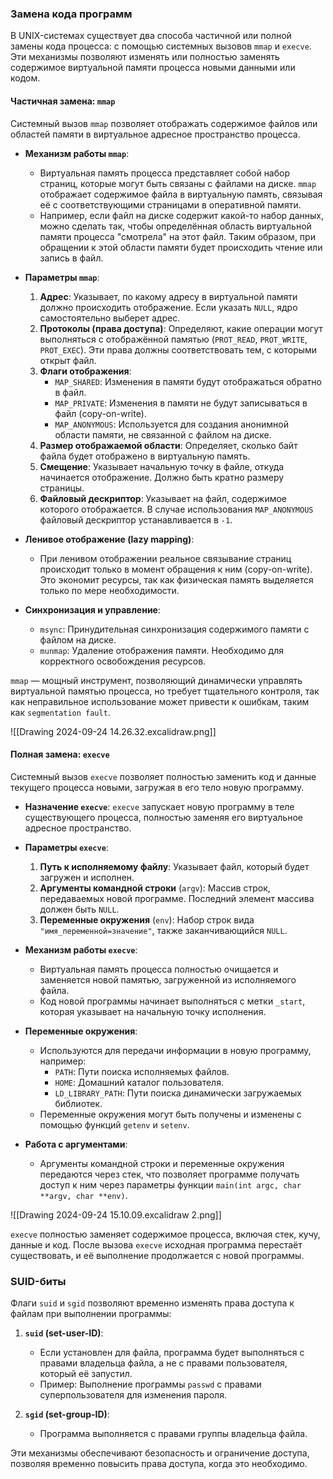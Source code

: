 
### Замена кода программ

В UNIX-системах существует два способа частичной или полной замены кода процесса: с помощью системных вызовов `mmap` и `execve`. Эти механизмы позволяют изменять или полностью заменять содержимое виртуальной памяти процесса новыми данными или кодом.

#### Частичная замена: `mmap`

Системный вызов `mmap` позволяет отображать содержимое файлов или областей памяти в виртуальное адресное пространство процесса.

- **Механизм работы `mmap`**: 
  - Виртуальная память процесса представляет собой набор страниц, которые могут быть связаны с файлами на диске. `mmap` отображает содержимое файла в виртуальную память, связывая её с соответствующими страницами в оперативной памяти.
  - Например, если файл на диске содержит какой-то набор данных, можно сделать так, чтобы определённая область виртуальной памяти процесса "смотрела" на этот файл. Таким образом, при обращении к этой области памяти будет происходить чтение или запись в файл.

- **Параметры `mmap`**:
  1. **Адрес**: Указывает, по какому адресу в виртуальной памяти должно происходить отображение. Если указать `NULL`, ядро самостоятельно выберет адрес.
  2. **Протоколы (права доступа)**: Определяют, какие операции могут выполняться с отображённой памятью (`PROT_READ`, `PROT_WRITE`, `PROT_EXEC`). Эти права должны соответствовать тем, с которыми открыт файл.
  3. **Флаги отображения**:
     - `MAP_SHARED`: Изменения в памяти будут отображаться обратно в файл.
     - `MAP_PRIVATE`: Изменения в памяти не будут записываться в файл (copy-on-write).
     - `MAP_ANONYMOUS`: Используется для создания анонимной области памяти, не связанной с файлом на диске.
  4. **Размер отображаемой области**: Определяет, сколько байт файла будет отображено в виртуальную память.
  5. **Смещение**: Указывает начальную точку в файле, откуда начинается отображение. Должно быть кратно размеру страницы.
  6. **Файловый дескриптор**: Указывает на файл, содержимое которого отображается. В случае использования `MAP_ANONYMOUS` файловый дескриптор устанавливается в `-1`.

- **Ленивое отображение (lazy mapping)**: 
  - При ленивом отображении реальное связывание страниц происходит только в момент обращения к ним (copy-on-write). Это экономит ресурсы, так как физическая память выделяется только по мере необходимости.
  
- **Синхронизация и управление**:
  - `msync`: Принудительная синхронизация содержимого памяти с файлом на диске.
  - `munmap`: Удаление отображения памяти. Необходимо для корректного освобождения ресурсов.

`mmap` — мощный инструмент, позволяющий динамически управлять виртуальной памятью процесса, но требует тщательного контроля, так как неправильное использование может привести к ошибкам, таким как `segmentation fault`.

![[Drawing 2024-09-24 14.26.32.excalidraw.png]]

#### Полная замена: `execve`

Системный вызов `execve` позволяет полностью заменить код и данные текущего процесса новыми, загружая в его тело новую программу.

- **Назначение `execve`**: 
  `execve` запускает новую программу в теле существующего процесса, полностью заменяя его виртуальное адресное пространство.

- **Параметры `execve`**:
  1. **Путь к исполняемому файлу**: Указывает файл, который будет загружен и исполнен.
  2. **Аргументы командной строки** (`argv`): Массив строк, передаваемых новой программе. Последний элемент массива должен быть `NULL`.
  3. **Переменные окружения** (`env`): Набор строк вида `"имя_переменной=значение"`, также заканчивающийся `NULL`.

- **Механизм работы `execve`**:
  - Виртуальная память процесса полностью очищается и заменяется новой памятью, загруженной из исполняемого файла.
  - Код новой программы начинает выполняться с метки `_start`, которая указывает на начальную точку исполнения.

- **Переменные окружения**:
  - Используются для передачи информации в новую программу, например:
    - `PATH`: Пути поиска исполняемых файлов.
    - `HOME`: Домашний каталог пользователя.
    - `LD_LIBRARY_PATH`: Пути поиска динамически загружаемых библиотек.
  - Переменные окружения могут быть получены и изменены с помощью функций `getenv` и `setenv`.

- **Работа с аргументами**:
  - Аргументы командной строки и переменные окружения передаются через стек, что позволяет программе получать доступ к ним через параметры функции 
  `main(int argc, char **argv, char **env)`.

![[Drawing 2024-09-24 15.10.09.excalidraw 2.png]]

`execve` полностью заменяет содержимое процесса, включая стек, кучу, данные и код. После вызова `execve` исходная программа перестаёт существовать, и её выполнение продолжается с новой программы.

### SUID-биты

Флаги `suid` и `sgid` позволяют временно изменять права доступа к файлам при выполнении программы:

1. **`suid` (set-user-ID)**: 
   - Если установлен для файла, программа будет выполняться с правами владельца файла, а не с правами пользователя, который её запустил.
   - Пример: Выполнение программы `passwd` с правами суперпользователя для изменения пароля.

2. **`sgid` (set-group-ID)**:
   - Программа выполняется с правами группы владельца файла.

Эти механизмы обеспечивают безопасность и ограничение доступа, позволяя временно повысить права доступа, когда это необходимо.